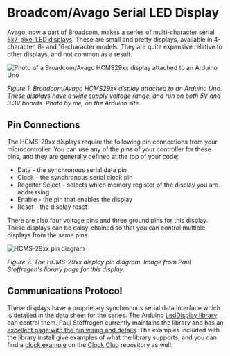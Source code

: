 # Broadcom/Avago Serial LED Display
Avago, now a part of Broadcom, makes a series of multi-character serial [5x7-pixel LED displays](https://www.broadcom.com/products/leds-and-displays/smart-alphanumeric-displays/serial-interface). These are small and pretty displays, available in 4-character, 8- and 16-character models. They are quite expensive relative to other displays, and not common as a result.

![Photo of a Broadcom/Avago HCMS29xx display attached to an Arduino Uno](https://playground.arduino.cc/uploads/Main/HCMs297x/index.png)

_Figure 1. Broadcom/Avago HCMS29xx display attached to an Arduino Uno. These displays have a wide supply voltage range, and run on both 5V and 3.3V boards. Photo by me, on the Arduino site._

## Pin Connections
The HCMS-29xx displays require the following pin connections from your microcontroller. You can use any of the pins of your controller for these pins, and they are generally defined at the top of your code:

* Data - the synchronous serial data pin
* Clock - the synchronous serial clock pin
* Register Select - selects which memory register of the display you are addressing
* Enable - the pin that enables the display
* Reset - the display reset

There are also four voltage pins and three ground pins for this display.  These displays can be daisy-chained so that you can control multiple displays from the same pins.

![HCMS-29xx pin diagram](https://www.pjrc.com/teensy/td_libs_LedDisplay_2.gif)

_Figure 2. The HCMS-29xx display pin diagram. Image from Paul Stoffregen's library page for this display._

## Communications Protocol
These displays have a proprietary synchronous serial data interface which is detailed in the data sheet for the series. The Arduino [LedDisplay library](https://playground.arduino.cc/Main/LedDisplay/) can control them. Paul Stoffregen currently maintains the library and has an [excellent page with the pin wiring and details](https://www.pjrc.com/teensy/td_libs_LedDisplay.html). The examples included with the library install give examples of what the library supports, and you can find a [clock example](https://github.com/ITPNYU/clock-club/blob/master/RTC_Clock_Examples/RTCClockAvagoDisplay/RTCClockAvagoDisplay.ino) on the [Clock Club](https://github.com/itpnyu/clock-club) repository as well. 
